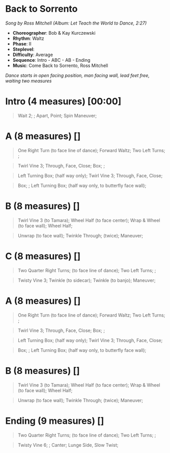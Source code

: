 # Back to Sorrento
*Song by Ross Mitchell (Album: Let Teach the World to Dance, 2:27)*

* **Choreographer**: Bob & Kay Kurczewski
* **Rhythm**: Waltz
* **Phase**: II
* **Steplevel**:
* **Difficulty**: Average
* **Sequence**: Intro - ABC - AB - Ending
* **Music**: Come Back to Sorrento, Ross Mitchell

*Dance starts in open facing position, man facing wall, lead feet free, waiting two measures*

# Intro (4 measures) [00:00]

> Wait 2; ; Apart, Point; Spin Maneuver;

# A (8 measures) []

> One Right Turn (to face line of dance); Forward Waltz; Two Left Turns; ;

> Twirl Vine 3; Through, Face, Close; Box; ;

> Left Turning Box; (half way only); Twirl Vine 3; Through, Face, Close;

> Box; ; Left Turning Box; (half way only, to butterfly face wall);

# B (8 measures) []

> Twirl Vine 3 (to Tamara); Wheel Half (to face center); Wrap & Wheel (to face wall); Wheel Half;

> Unwrap (to face wall); Twinkle Through; (twice); Maneuver;

# C (8 measures) []

> Two Quarter Right Turns; (to face line of dance); Two Left Turns; ;

> Twisty Vine 3; Twinkle (to sidecar); Twinkle (to banjo); Maneuver;

# A (8 measures) []

> One Right Turn (to face line of dance); Forward Waltz; Two Left Turns; ;

> Twirl Vine 3; Through, Face, Close; Box; ;

> Left Turning Box; (half way only); Twirl Vine 3; Through, Face, Close;

> Box; ; Left Turning Box; (half way only, to butterfly face wall);

# B (8 measures) []

> Twirl Vine 3 (to Tamara); Wheel Half (to face center); Wrap & Wheel (to face wall); Wheel Half;

> Unwrap (to face wall); Twinkle Through; (twice); Maneuver;

# Ending (9 measures) []

> Two Quarter Right Turns; (to face line of dance); Two Left Turns; ;

> Twisty Vine 6; ; Canter; Lunge Side, Slow Twist;


